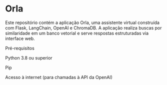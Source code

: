 # Orla

Este repositório contém a aplicação Orla, uma assistente virtual construída com Flask, LangChain, OpenAI e ChromaDB. A aplicação realiza buscas por similaridade em um banco vetorial e serve respostas estruturadas via interface web.

Pré-requisitos

Python 3.8 ou superior

Pip

Acesso à internet (para chamadas à API da OpenAI)
